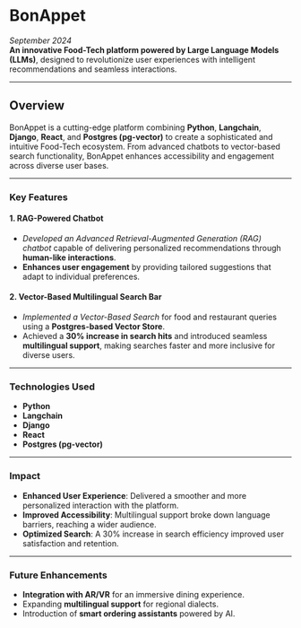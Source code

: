 # BonAppet

*September 2024*  
**An innovative Food-Tech platform powered by Large Language Models (LLMs)**, designed to revolutionize user experiences with intelligent recommendations and seamless interactions.  

---

## **Overview**  

BonAppet is a cutting-edge platform combining **Python**, **Langchain**, **Django**, **React**, and **Postgres (pg-vector)** to create a sophisticated and intuitive Food-Tech ecosystem. From advanced chatbots to vector-based search functionality, BonAppet enhances accessibility and engagement across diverse user bases.  

---

### **Key Features**  

#### **1. RAG-Powered Chatbot**  
- *Developed an Advanced Retrieval-Augmented Generation (RAG) chatbot* capable of delivering personalized recommendations through **human-like interactions**.  
- **Enhances user engagement** by providing tailored suggestions that adapt to individual preferences.  

#### **2. Vector-Based Multilingual Search Bar**  
- *Implemented a Vector-Based Search* for food and restaurant queries using a **Postgres-based Vector Store**.  
- Achieved a **30% increase in search hits** and introduced seamless **multilingual support**, making searches faster and more inclusive for diverse users.  

---

### **Technologies Used**  

- **Python**  
- **Langchain**  
- **Django**  
- **React**  
- **Postgres (pg-vector)**  

---

### **Impact**  

- **Enhanced User Experience**: Delivered a smoother and more personalized interaction with the platform.  
- **Improved Accessibility**: Multilingual support broke down language barriers, reaching a wider audience.  
- **Optimized Search**: A 30% increase in search efficiency improved user satisfaction and retention.  

---

### **Future Enhancements**  

- **Integration with AR/VR** for an immersive dining experience.  
- Expanding **multilingual support** for regional dialects.  
- Introduction of **smart ordering assistants** powered by AI.  
